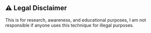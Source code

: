 ## ⚠️ Legal Disclaimer
This is for research, awareness, and educational purposes, I am not responsible if anyone uses this technique for illegal purposes.


